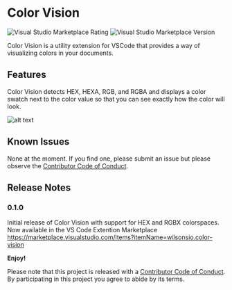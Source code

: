 # Color Vision

![Visual Studio Marketplace Rating](https://img.shields.io/visual-studio-marketplace/r/wilsonsio.color-vision)
![Visual Studio Marketplace Version](https://img.shields.io/visual-studio-marketplace/v/wilsonsio.color-vision)

Color Vision is a utility extension for VSCode that provides a way of visualizing colors in your documents.

## Features

Color Vision detects HEX, HEXA, RGB, and RGBA and displays a color swatch next to the color value so that you can see exactly how the color will look.

![alt text](https://github.com/SgiobairOg/color-vision/tree/master/resources/images/usage_15102019_512.gif "Example usage of the Color Vision extension showing color swatches being added to HEX and RGB color definitions")

## Known Issues

None at the moment. If you find one, please submit an issue but please observe the [Contributor Code of Conduct](CODE-OF-CONDUCT.md).

## Release Notes

### 0.1.0

Initial release of Color Vision with support for HEX and RGBX colorspaces. Now available in the VS Code Extention Marketplace <https://marketplace.visualstudio.com/items?itemName=wilsonsio.color-vision>

**Enjoy!**

Please note that this project is released with a [Contributor Code of Conduct](CODE-OF-CONDUCT.md). By participating in this project you agree to abide by its terms.
